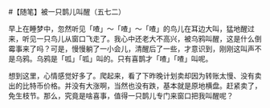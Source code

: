 #【随笔】被一只鹊儿叫醒（五七二）

早上在睡梦中，忽然听见「喳」～「喳」～「喳」的鸟儿在耳边大叫，猛地醒过来，听见一只鸟儿从窗口飞走了。我心中还老大不高兴，被乌鸦叫醒，这是什么倒霉事来了吗？可是，慢慢躺了一小会儿，清醒后了一些，才意识到，刚刚这叫声不是乌鸦。乌鸦是「呱」「呱」叫的。只有喜鹊才「喳」「喳」叫呢。

想到这里，心情感觉好多了。爬起来，看了下昨晚计划卖却因为转账太慢、没有卖出的比特币价格。并没有大涨啊，当然也没有跌，基本就是原地横盘。赶紧卖了，免生枝节。那么，究竟是啥喜事，值得一只鹊儿专门来窗口把我叫醒呢？